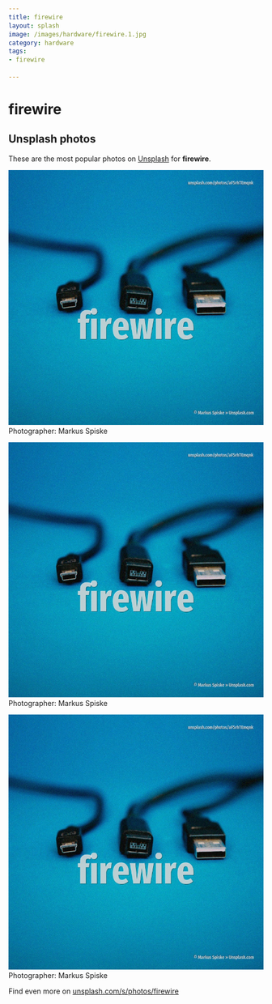 ```yaml
---
title: firewire
layout: splash
image: /images/hardware/firewire.1.jpg
category: hardware
tags:
- firewire

---
```

# firewire



 
## Unsplash photos
These are the most popular photos on [Unsplash](https://unsplash.com) for **firewire**.
 
![firewire](/images/hardware/firewire.1.jpg)
Photographer:  Markus Spiske
 
![firewire](/images/hardware/firewire.2.jpg)
Photographer:  Markus Spiske
 
![firewire](/images/hardware/firewire.3.jpg)
Photographer:  Markus Spiske
 
Find even more on [unsplash.com/s/photos/firewire](https://unsplash.com/s/photos/firewire)
 
